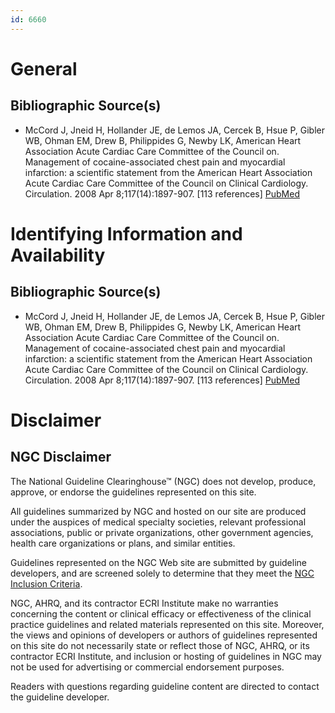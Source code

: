 ```yaml
---
id: 6660
---
```


# General

## Bibliographic Source(s)

- McCord J, Jneid H, Hollander JE, de Lemos JA, Cercek B, Hsue P, Gibler WB, Ohman EM, Drew B, Philippides G, Newby LK, American Heart Association Acute Cardiac Care Committee of the Council on. Management of cocaine-associated chest pain and myocardial infarction: a scientific statement from the American Heart Association Acute Cardiac Care Committee of the Council on Clinical Cardiology. Circulation. 2008 Apr 8;117(14):1897-907. [113 references] [ PubMed ](http://www.ncbi.nlm.nih.gov/entrez/query.fcgi?cmd=Retrieve&db=pubmed&dopt=Abstract&list_uids=18347214)

# Identifying Information and Availability

## Bibliographic Source(s)

- McCord J, Jneid H, Hollander JE, de Lemos JA, Cercek B, Hsue P, Gibler WB, Ohman EM, Drew B, Philippides G, Newby LK, American Heart Association Acute Cardiac Care Committee of the Council on. Management of cocaine-associated chest pain and myocardial infarction: a scientific statement from the American Heart Association Acute Cardiac Care Committee of the Council on Clinical Cardiology. Circulation. 2008 Apr 8;117(14):1897-907. [113 references] [ PubMed ](http://www.ncbi.nlm.nih.gov/entrez/query.fcgi?cmd=Retrieve&db=pubmed&dopt=Abstract&list_uids=18347214)

# Disclaimer

## NGC Disclaimer

The National Guideline Clearinghouse™ (NGC) does not develop, produce, approve, or endorse the guidelines represented on this site.

All guidelines summarized by NGC and hosted on our site are produced under the auspices of medical specialty societies, relevant professional associations, public or private organizations, other government agencies, health care organizations or plans, and similar entities.

Guidelines represented on the NGC Web site are submitted by guideline developers, and are screened solely to determine that they meet the [NGC Inclusion Criteria](/help-and-about/summaries/inclusion-criteria).

NGC, AHRQ, and its contractor ECRI Institute make no warranties concerning the content or clinical efficacy or effectiveness of the clinical practice guidelines and related materials represented on this site. Moreover, the views and opinions of developers or authors of guidelines represented on this site do not necessarily state or reflect those of NGC, AHRQ, or its contractor ECRI Institute, and inclusion or hosting of guidelines in NGC may not be used for advertising or commercial endorsement purposes.

Readers with questions regarding guideline content are directed to contact the guideline developer.

